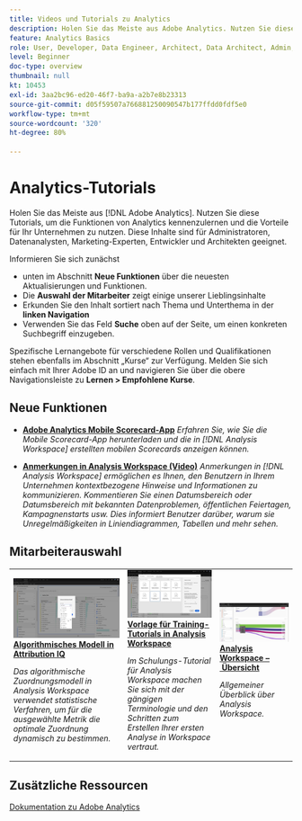 ```yaml
---
title: Videos und Tutorials zu Analytics
description: Holen Sie das Meiste aus Adobe Analytics. Nutzen Sie diese Tutorials, um die Funktionen von Analytics kennenzulernen und die Vorteile für Ihr Unternehmen zu nutzen. Diese Inhalte sind für Administratoren, Datenanalysten, Marketing-Experten, Entwickler und Architekten geeignet.
feature: Analytics Basics
role: User, Developer, Data Engineer, Architect, Data Architect, Admin, Leader
level: Beginner
doc-type: overview
thumbnail: null
kt: 10453
exl-id: 3aa2bc96-ed20-46f7-ba9a-a2b7e8b23313
source-git-commit: d05f59507a766881250090547b177ffdd0fdf5e0
workflow-type: tm+mt
source-wordcount: '320'
ht-degree: 80%

---
```




# Analytics-Tutorials

Holen Sie das Meiste aus [!DNL Adobe Analytics]. Nutzen Sie diese Tutorials, um die Funktionen von Analytics kennenzulernen und die Vorteile für Ihr Unternehmen zu nutzen. Diese Inhalte sind für Administratoren, Datenanalysten, Marketing-Experten, Entwickler und Architekten geeignet.

Informieren Sie sich zunächst

* unten im Abschnitt **Neue Funktionen** über die neuesten Aktualisierungen und Funktionen.
* Die **Auswahl der Mitarbeiter** zeigt einige unserer Lieblingsinhalte
* Erkunden Sie den Inhalt sortiert nach Thema und Unterthema in der **linken Navigation**
* Verwenden Sie das Feld **Suche** oben auf der Seite, um einen konkreten Suchbegriff einzugeben.

Spezifische Lernangebote für verschiedene Rollen und Qualifikationen stehen ebenfalls im Abschnitt „Kurse“ zur Verfügung. Melden Sie sich einfach mit Ihrer Adobe ID an und navigieren Sie über die obere Navigationsleiste zu **Lernen > Empfohlene Kurse**.

<div id="whats-new-section">

## Neue Funktionen

* **[Adobe Analytics Mobile Scorecard-App](additional-tools/analytics-dashboards/adobe-analytics-dashboards-in-app-experience.md)**
   *Erfahren Sie, wie Sie die Mobile Scorecard-App herunterladen und die in [!DNL Analysis Workspace] erstellten mobilen Scorecards anzeigen können.*

* **[Anmerkungen in Analysis Workspace (Video)](analysis-workspace/navigating-workspace-projects/annotations-in-analysis-workspace.md)**
   *Anmerkungen in [!DNL Analysis Workspace] ermöglichen es Ihnen, den Benutzern in Ihrem Unternehmen kontextbezogene Hinweise und Informationen zu kommunizieren. Kommentieren Sie einen Datumsbereich oder Datumsbereich mit bekannten Datenproblemen, öffentlichen Feiertagen, Kampagnenstarts usw. Dies informiert Benutzer darüber, warum sie Unregelmäßigkeiten in Liniendiagrammen, Tabellen und mehr sehen.*

</div>

<div id="recs-overview-body-1"></div>
<div id="recs-overview-body-2"></div>
<div id="recs-overview-body-3"></div>
<div id="recs-overview-body-4"></div>
<div id="recs-overview-body-5"></div>
<div id="recs-overview-body-6"></div>

<div id="staff-picks-section">

## Mitarbeiterauswahl

<table>
<tr>
  <td>
    <a href="analysis-workspace/attribution-iq/algorithmic-model-in-attribution-iq.md">
      <img alt="Algorithmisches Modell in Attribution IQ" src="assets/36205.jpg" />
    </a>
    <div>
      <a href="analysis-workspace/attribution-iq/algorithmic-model-in-attribution-iq.md">
    <strong>Algorithmisches Modell in Attribution IQ</strong>
    </a>
    </div>
    <p>
    <em>Das algorithmische Zuordnungsmodell in Analysis Workspace verwendet statistische Verfahren, um für die ausgewählte Metrik die optimale Zuordnung dynamisch zu bestimmen.</em>
    <p>
  </td>
   <td>
    <a href="analysis-workspace/navigating-workspace-projects/training-tutorial-template-in-analysis-workspace.md">
      <img alt="Vorlage für Trainings-Tutorials in Analysis Workspace" src="assets/33773.jpg" />
    </a>
    <div>
      <a href="analysis-workspace/navigating-workspace-projects/training-tutorial-template-in-analysis-workspace.md">
    <strong>Vorlage für Training-Tutorials in Analysis Workspace</strong>
    </a>
    </div>
    <p>
    <em>Im Schulungs-Tutorial für Analysis Workspace machen Sie sich mit der gängigen Terminologie und den Schritten zum Erstellen Ihrer ersten Analyse in Workspace vertraut.</em>
    <p>
  </td>
  <td>
    <a href="analysis-workspace/analysis-workspace-basics/analysis-workspace-overview.md">
      <img alt="Miniaturbild für das Video „Übersicht zu Analysis Workspace“" src="assets/thumb_analysis-workspace-overview.png" />
    </a>
    <div>
      <a href="analysis-workspace/analysis-workspace-basics/analysis-workspace-overview.md">
    <strong>Analysis Workspace – Übersicht</strong>
    </a>
    </div>
    <p>
    <em>Allgemeiner Überblick über Analysis Workspace.</em>
    <p>
  </td>
</tr>
</table>

</div>

## Zusätzliche Ressourcen

[Dokumentation zu Adobe Analytics](https://experienceleague.adobe.com/docs/analytics.html?lang=de)
